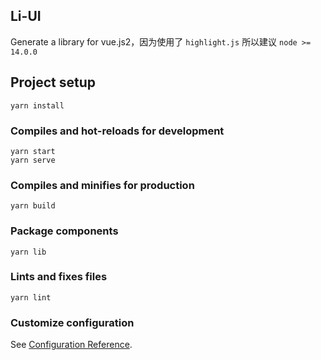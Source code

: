 ## Li-UI
Generate a library for vue.js2，因为使用了 `highlight.js` 所以建议 `node >= 14.0.0`

## Project setup

```
yarn install
```

### Compiles and hot-reloads for development
```
yarn start
yarn serve
```

### Compiles and minifies for production
```
yarn build
```
### Package components
```
yarn lib
```

### Lints and fixes files
```
yarn lint
```

### Customize configuration
See [Configuration Reference](https://cli.vuejs.org/config/).